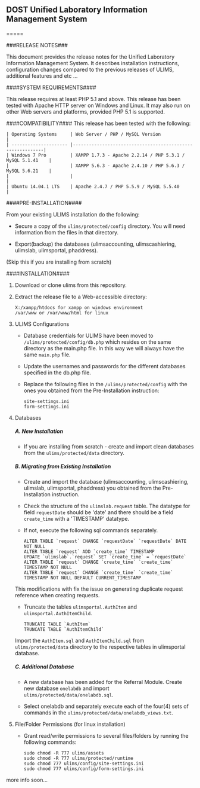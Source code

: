 ## DOST Unified Laboratory Information Management System ##
=====

###RELEASE NOTES###

This document provides the release notes for the Unified Laboratory Information Management System. 
It describes installation instructions, configuration changes compared to the previous releases of ULIMS, 
additional features and etc ...


####SYSTEM REQUIREMENTS####

This release requires at least PHP 5.1 and above. This release has been tested with Apache HTTP server on 
Windows and Linux. It may also run on other Web servers and platforms, provided PHP 5.1 is supported.


####COMPATIBILITY####
This release has been tested with the following:

    | Operating Systems     | Web Server / PHP / MySQL Version                          |
    | --------------------- |-----------------------------------------------------------|
    | Windows 7 Pro         | XAMPP 1.7.3 - Apache 2.2.14 / PHP 5.3.1 / MySQL 5.1.41    |
    |                       | XAMPP 5.6.3 - Apache 2.4.10 / PHP 5.6.3 / MySQL 5.6.21    |
    |                       |                                                           |
    | Ubuntu 14.04.1 LTS    | Apache 2.4.7 / PHP 5.5.9 / MySQL 5.5.40                   |
    

####PRE-INSTALLATION####

From your existing ULIMS installation do the following:
- Secure a copy of the `ulims/protected/config` directory. 
  You will need information from the files in that directory. 
    
- Export(backup) the databases (ulimsaccounting, ulimscashiering, ulimslab, ulimsportal, phaddress).
    
(Skip this if you are installing from scratch)


####INSTALLATION####

1. Download or clone ulims from this repository.
2. Extract the release file to a Web-accessible directory:
    ```    
    X:/xampp/htdocs for xampp on windows environment
    /var/www or /var/www/html for linux
    ```  

3. ULIMS Configurations

    - Database credentials for ULIMS have been moved to `/ulims/protected/config/db.php` which resides on the same directory as the main.php file. In this way we will always have the same `main.php` file. 

    - Update the usernames and passwords for the different databases specified in the db.php file.
    
    - Replace the following files in the `/ulims/protected/config` with the ones you obtained from the Pre-Installation instruction:
        ```
        site-settings.ini
        form-settings.ini
        ```
4. Databases
 
    ##### A. New Installation #####

    - If you are installing from scratch - create and import clean databases from the `ulims/protected/data` directory.
    
    ##### B. Migrating from Existing Installation #####

    - Create and import the database (ulimsaccounting, ulimscashiering, ulimslab, ulimsportal, phaddress) you obtained from the Pre-Installation instruction.
        
    - Check the structure of the `ulimslab.request` table. The datatype for field `requestDate` should be 'date' and there should be a field `create_time` with a 'TIMESTAMP' datatype. 
            
    - If not, execute the following sql commands separately.
        ```
        ALTER TABLE `request` CHANGE `requestDate` `requestDate` DATE NOT NULL
        ALTER TABLE `request` ADD `create_time` TIMESTAMP
        UPDATE `ulimslab`.`request` SET `create_time` = `requestDate`
        ALTER TABLE `request` CHANGE `create_time` `create_time` TIMESTAMP NOT NULL
        ALTER TABLE `request` CHANGE `create_time` `create_time` TIMESTAMP NOT NULL DEFAULT CURRENT_TIMESTAMP
        ```    
    This modifications with fix the issue on generating duplicate request reference when creating requests.
            
            
    - Truncate the tables `ulimsportal.AuthItem` and `ulimsportal.AuthItemChild`.
    
        ```
        TRUNCATE TABLE `AuthItem`
        TRUNCATE TABLE `AuthItemChild`
        ```        
    Import the `AuthItem.sql` and `AuthItemChild.sql` from `ulims/protected/data` directory to the respective tables in ulimsportal database.
    
    ##### C. Additional Database #####
    
    - A new database has been added for the Referral Module. Create new database `onelabdb` and import  `ulims/protected/data/onelabdb.sql`. 


    - Select onelabdb and separately execute each of the four(4) sets of commands in the             `ulims/protected/data/onelabdb_views.txt`.
  

5.  File/Folder Permissions (for linux installation)

    - Grant read/write permissions to several files/folders by running the following commands:
 
        ```
        sudo chmod -R 777 ulims/assets
        sudo chmod -R 777 ulims/protected/runtime
        sudo chmod 777 ulims/config/site-settings.ini
        sudo chmod 777 ulims/config/form-settings.ini
        ```
    
more info soon...
